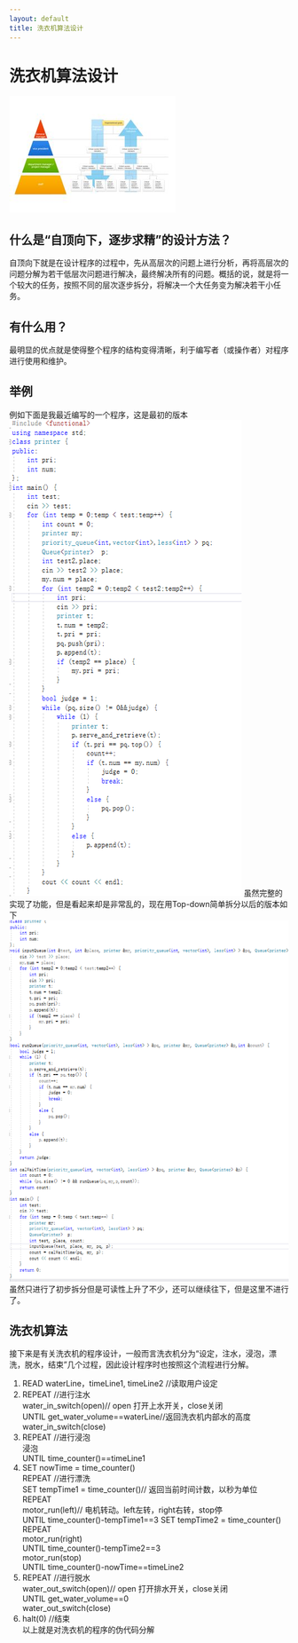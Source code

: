 ```yaml
---
layout: default
title: 洗衣机算法设计
---
```

# 洗衣机算法设计
![](images\lab09_images\t0d.jpg)
## 什么是“自顶向下，逐步求精”的设计方法？
自顶向下就是在设计程序的过程中，先从高层次的问题上进行分析，再将高层次的问题分解为若干低层次问题进行解决，最终解决所有的问题。概括的说，就是将一个较大的任务，按照不同的层次逐步拆分，将解决一个大任务变为解决若干小任务。  
## 有什么用？
最明显的优点就是使得整个程序的结构变得清晰，利于编写者（或操作者）对程序进行使用和维护。
## 举例
例如下面是我最近编写的一个程序，这是最初的版本
![](images\lab09_images\eg1.png)
虽然完整的实现了功能，但是看起来却是非常乱的，现在用Top-down简单拆分以后的版本如下
![](images\lab09_images\eg2.png)
虽然只进行了初步拆分但是可读性上升了不少，还可以继续往下，但是这里不进行了。  
## 洗衣机算法
接下来是有关洗衣机的程序设计，一般而言洗衣机分为“设定，注水，浸泡，漂洗，脱水，结束”几个过程，因此设计程序时也按照这个流程进行分解。  
1. READ    waterLine，timeLine1, timeLine2 //读取用户设定  
2. REPEAT //进行注水  
    water_in_switch(open)// open 打开上水开关，close关闭  
    UNTIL get_water_volume==waterLine//返回洗衣机内部水的高度  
    water_in_switch(close)  
3. REPEAT //进行浸泡  
    浸泡  
    UNTIL time_counter()==timeLine1  
4. SET nowTime = time_counter()  
REPEAT //进行漂洗  
    SET tempTime1 = time_counter()// 返回当前时间计数，以秒为单位  
    REPEAT  
        motor_run(left)// 电机转动。left左转，right右转，stop停  
    UNTIL time_counter()-tempTime1==3
    SET tempTime2 = time_counter()  
    REPEAT  
        motor_run(right)   
    UNTIL time_counter()-tempTime2==3  
     motor_run(stop)  
UNTIL time_counter()-nowTime==timeLine2  
5. REPEAT //进行脱水  
    water_out_switch(open)// open 打开排水开关，close关闭  
    UNTIL get_water_volume==0  
    water_out_switch(close)  
6. halt(0) //结束   
以上就是对洗衣机的程序的伪代码分解 

